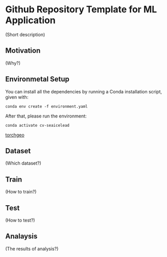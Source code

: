 # Github Repository Template for ML Application
(Short description)

## Motivation
(Why?)

## Environmetal Setup
You can install all the dependencies by running a Conda installation script, given with:

```
conda env create -f environment.yaml
```

After that, please run the environment:

```
conda activate cv-seaicelead
```

[torchgeo](https://github.com/microsoft/torchgeo)

## Dataset
(Which dataset?)

## Train
(How to train?)

## Test
(How to test?)

## Analaysis
(The results of analysis?)
